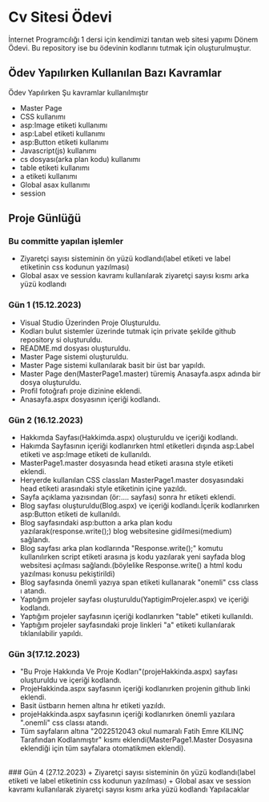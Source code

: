 # Cv Sitesi Ödevi
İnternet Programcılığı 1 dersi için kendimizi tanıtan web sitesi yapımı Dönem Ödevi.
Bu repository ise bu ödevinin kodlarını tutmak için oluşturulmuştur.

## Ödev Yapılırken Kullanılan Bazı Kavramlar
Ödev Yapılırken Şu kavramlar kullanılmıştır
<br>
+ Master Page
+ CSS kullanımı
+ asp:Image etiketi kullanımı
+ asp:Label etiketi kullanımı
+ asp:Button etiketi kullanımı
+ Javascript(js) kullanımı
+ cs dosyası(arka plan kodu) kullanımı
+ table etiketi kullanımı
+ a etiketi kullanımı
+ Global asax kullanımı
+ session
## Proje Günlüğü

### Bu committe yapılan işlemler
+ Ziyaretçi sayısı sisteminin ön yüzü kodlandı(label etiketi ve label etiketinin css kodunun yazılması)
+ Global asax ve session kavramı kullanılarak ziyaretçi sayısı kısmı arka yüzü kodlandı
### Gün 1 (15.12.2023)
+ Visual Studio Üzerinden Proje Oluşturuldu.
+ Kodları bulut sistemler üzerinde tutmak için private şekilde github repository si oluşturuldu.
+ README.md dosyası oluşturuldu.
+ Master Page sistemi oluşturuldu.
+ Master Page sistemi kullanılarak basit bir üst bar yapıldı.
+ Master Page den(MasterPage1.master) türemiş Anasayfa.aspx adında bir dosya oluşturuldu.
+ Profil fotoğrafı proje dizinine eklendi.
+ Anasayfa.aspx dosyasının içeriği kodlandı.
### Gün 2 (16.12.2023)
+ Hakkımda Sayfası(Hakkimda.aspx) oluşturuldu ve içeriği kodlandı.
+ Hakımda Sayfasının içeriği kodlanırken html etiketleri dışında asp:Label etiketi ve asp:Image etiketi de kullanıldı.
+ MasterPage1.master dosyasında head etiketi arasına style etiketi eklendi.
+ Heryerde kullanılan CSS classları MasterPage1.master dosyasındaki head etiketi arasındaki style etiketinin içine yazıldı.
+ Sayfa açıklama yazısından (ör:.... sayfası) sonra hr etiketi eklendi.
+ Blog sayfası oluşturuldu(Blog.aspx) ve içeriği kodlandı.İçerik kodlanırken asp:Button etiketi de kullanıldı.
+ Blog sayfasındaki asp:button a arka plan kodu yazılarak(response.write();) blog websitesine gidilmesi(medium) sağlandı.
+ Blog sayfası arka plan kodlarında "Response.write();" komutu kullanılırken script etiketi arasına js kodu yazılarak yeni sayfada blog websitesi açılması sağlandı.(böylelike Response.write() a html kodu yazılması konusu pekiştirildi)
+ Blog sayfasında önemli yazıya span etiketi kullanarak "onemli" css class ı atandı.
+ Yaptığım projeler sayfası oluşturuldu(YaptigimProjeler.aspx) ve içeriği kodlandı.
+ Yaptığım projeler sayfasının içeriği kodlanırken "table" etiketi kullanıldı.
+ Yaptığım projeler sayfasındaki proje linkleri "a" etiketi kullanılarak tıklanılabilir yapıldı.
### Gün 3(17.12.2023)
+ "Bu Proje Hakkında Ve Proje Kodları"(projeHakkinda.aspx) sayfası oluşturuldu ve içeriği kodlandı.
+ ProjeHakkinda.aspx sayfasının içeriği kodlanırken projenin github linki eklendi.
+ Basit üstbarın hemen altına hr etiketi yazıldı.
+ projeHakkinda.aspx sayfasının içeriği kodlanırken önemli yazılara ".onemli" css classı atandı.
+ Tüm sayfaların altına "2022512043 okul numaralı Fatih Emre KILINÇ Tarafından Kodlanmıştır" kısmı eklendi(MasterPage1.Master Dosyasına eklendiği için tüm sayfalara otomatikmen eklendi).
<br>
### Gün 4 (27.12.2023)
+ Ziyaretçi sayısı sisteminin ön yüzü kodlandı(label etiketi ve label etiketinin css kodunun yazılması)
+ Global asax ve session kavramı kullanılarak ziyaretçi sayısı kısmı arka yüzü kodlandı
Yapılacaklar
